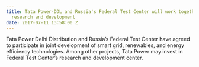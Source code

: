 ```yaml
---
title: Tata Power-DDL and Russia's Federal Test Center will work together on joint
  research and development
date: 2017-07-11 13:58:00 Z
---
```


Tata Power Delhi Distribution and Russia’s Federal Test Center have agreed to participate in joint development of smart grid, renewables, and energy efficiency technologies. Among other projects, Tata Power may invest in Federal Test Center’s research and development center.
